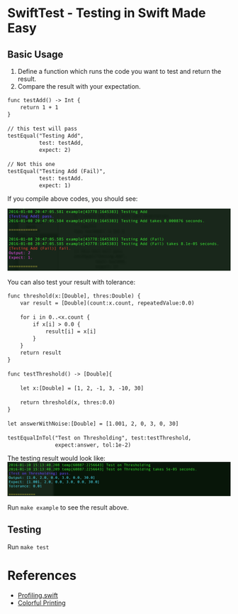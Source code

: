 # SwiftTest - Testing in Swift Made Easy

## Basic Usage
1. Define a function which runs the code you want to test and return the result.
2. Compare the result with your expectation.

```{swift}
func testAdd() -> Int {
    return 1 + 1
}

// this test will pass
testEqual("Testing Add",
          test: testAdd,
          expect: 2)

// Not this one
testEqual("Testing Add (Fail)",
          test: testAdd.
          expect: 1)
```

If you compile above codes, you should see:

![example_equal](img/example_equal.png)

You can also test your result with tolerance:

```{swift}
func threshold(x:[Double], thres:Double) {
    var result = [Double](count:x.count, repeatedValue:0.0)

    for i in 0..<x.count {
        if x[i] > 0.0 {
            result[i] = x[i]
        }
    }
    return result
}

func testThreshold() -> [Double]{
    
    let x:[Double] = [1, 2, -1, 3, -10, 30]

    return threshold(x, thres:0.0)
}

let answerWithNoise:[Double] = [1.001, 2, 0, 3, 0, 30]

testEqualInTol("Test on Thresholding", test:testThreshold, 
               expect:answer, tol:1e-2)
```

The testing result would look like:
![example_eqaul_tol](img/example_equal_tol.png)

Run `make example` to see the result above.

## Testing

Run `make test`

# References

- [Profiling.swift](https://gist.github.com/pyrtsa/e1b89307c1e7b30ef841)
- [Colorful Printing](http://stackoverflow.com/questions/27807925/color-ouput-with-swift-command-line-tool)


